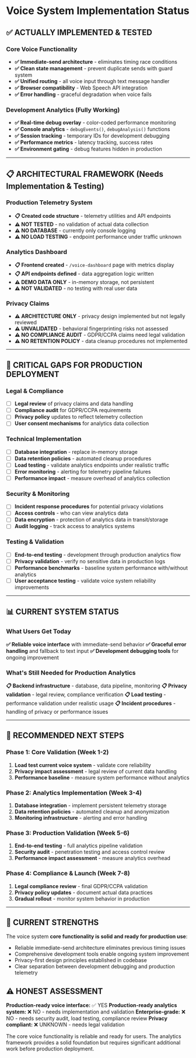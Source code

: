 # Voice System Implementation Status

## ✅ **ACTUALLY IMPLEMENTED & TESTED**

### Core Voice Functionality
- **✅ Immediate-send architecture** - eliminates timing race conditions
- **✅ Clean state management** - prevent duplicate sends with guard system
- **✅ Unified routing** - all voice input through text message handler
- **✅ Browser compatibility** - Web Speech API integration
- **✅ Error handling** - graceful degradation when voice fails

### Development Analytics (Fully Working)
- **✅ Real-time debug overlay** - color-coded performance monitoring
- **✅ Console analytics** - `debugEvents()`, `debugAnalysis()` functions
- **✅ Session tracking** - temporary IDs for development debugging
- **✅ Performance metrics** - latency tracking, success rates
- **✅ Environment gating** - debug features hidden in production

---

## 📋 **ARCHITECTURAL FRAMEWORK (Needs Implementation & Testing)**

### Production Telemetry System
- **📋 Created code structure** - telemetry utilities and API endpoints
- **⚠️ NOT TESTED** - no validation of actual data collection
- **⚠️ NO DATABASE** - currently only console logging
- **⚠️ NO LOAD TESTING** - endpoint performance under traffic unknown

### Analytics Dashboard
- **📋 Frontend created** - `/voice-dashboard` page with metrics display
- **📋 API endpoints defined** - data aggregation logic written
- **⚠️ DEMO DATA ONLY** - in-memory storage, not persistent
- **⚠️ NOT VALIDATED** - no testing with real user data

### Privacy Claims
- **⚠️ ARCHITECTURE ONLY** - privacy design implemented but not legally reviewed
- **⚠️ UNVALIDATED** - behavioral fingerprinting risks not assessed
- **⚠️ NO COMPLIANCE AUDIT** - GDPR/CCPA claims need legal validation
- **⚠️ NO RETENTION POLICY** - data cleanup procedures not implemented

---

## 🚨 **CRITICAL GAPS FOR PRODUCTION DEPLOYMENT**

### Legal & Compliance
- [ ] **Legal review** of privacy claims and data handling
- [ ] **Compliance audit** for GDPR/CCPA requirements
- [ ] **Privacy policy** updates to reflect telemetry collection
- [ ] **User consent mechanisms** for analytics data collection

### Technical Implementation
- [ ] **Database integration** - replace in-memory storage
- [ ] **Data retention policies** - automated cleanup procedures
- [ ] **Load testing** - validate analytics endpoints under realistic traffic
- [ ] **Error monitoring** - alerting for telemetry pipeline failures
- [ ] **Performance impact** - measure overhead of analytics collection

### Security & Monitoring
- [ ] **Incident response procedures** for potential privacy violations
- [ ] **Access controls** - who can view analytics data
- [ ] **Data encryption** - protection of analytics data in transit/storage
- [ ] **Audit logging** - track access to analytics systems

### Testing & Validation
- [ ] **End-to-end testing** - development through production analytics flow
- [ ] **Privacy validation** - verify no sensitive data in production logs
- [ ] **Performance benchmarks** - baseline system performance with/without analytics
- [ ] **User acceptance testing** - validate voice system reliability improvements

---

## 📊 **CURRENT SYSTEM STATUS**

### What Users Get Today
**✅ Reliable voice interface** with immediate-send behavior
**✅ Graceful error handling** and fallback to text input
**✅ Development debugging tools** for ongoing improvement

### What's Still Needed for Production Analytics
**📋 Backend infrastructure** - database, data pipeline, monitoring
**📋 Privacy validation** - legal review, compliance verification
**📋 Load testing** - performance validation under realistic usage
**📋 Incident procedures** - handling of privacy or performance issues

---

## 🎯 **RECOMMENDED NEXT STEPS**

### Phase 1: Core Validation (Week 1-2)
1. **Load test current voice system** - validate core reliability
2. **Privacy impact assessment** - legal review of current data handling
3. **Performance baseline** - measure system performance without analytics

### Phase 2: Analytics Implementation (Week 3-4)
1. **Database integration** - implement persistent telemetry storage
2. **Data retention policies** - automated cleanup and anonymization
3. **Monitoring infrastructure** - alerting and error handling

### Phase 3: Production Validation (Week 5-6)
1. **End-to-end testing** - full analytics pipeline validation
2. **Security audit** - penetration testing and access control review
3. **Performance impact assessment** - measure analytics overhead

### Phase 4: Compliance & Launch (Week 7-8)
1. **Legal compliance review** - final GDPR/CCPA validation
2. **Privacy policy updates** - document actual data practices
3. **Gradual rollout** - monitor system behavior in production

---

## 💪 **CURRENT STRENGTHS**

The voice system **core functionality is solid and ready for production use**:
- Reliable immediate-send architecture eliminates previous timing issues
- Comprehensive development tools enable ongoing system improvement
- Privacy-first design principles established in codebase
- Clear separation between development debugging and production telemetry

## ⚠️ **HONEST ASSESSMENT**

**Production-ready voice interface:** ✅ YES
**Production-ready analytics system:** ❌ NO - needs implementation and validation
**Enterprise-grade:** ❌ NO - needs security audit, load testing, compliance review
**Privacy compliant:** ❌ UNKNOWN - needs legal validation

The core voice functionality is reliable and ready for users. The analytics framework provides a solid foundation but requires significant additional work before production deployment.